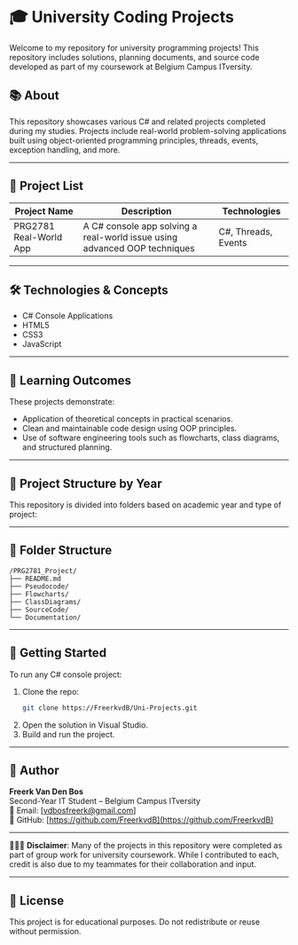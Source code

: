 # 🎓 University Coding Projects 

Welcome to my repository for university programming projects! This repository includes solutions, planning documents, and source code developed as part of my coursework at Belgium Campus ITversity.

## 📚 About

This repository showcases various C# and related projects completed during my studies. Projects include real-world problem-solving applications built using object-oriented programming principles, threads, events, exception handling, and more.

---

## 🧩 Project List

| Project Name                  | Description                                                                 | Technologies        |
|------------------------------|-----------------------------------------------------------------------------|---------------------|
| PRG2781 Real-World App       | A C# console app solving a real-world issue using advanced OOP techniques  | C#, Threads, Events |

---

## 🛠 Technologies & Concepts

- C# Console Applications
- HTML5
- CSS3
- JavaScript


---

## 🧠 Learning Outcomes

These projects demonstrate:
- Application of theoretical concepts in practical scenarios.
- Clean and maintainable code design using OOP principles.
- Use of software engineering tools such as flowcharts, class diagrams, and structured planning.

---
## 📅 Project Structure by Year

This repository is divided into folders based on academic year and type of project:

---

## 📁 Folder Structure

```plaintext
/PRG2781_Project/
├── README.md
├── Pseudocode/
├── Flowcharts/
├── ClassDiagrams/
├── SourceCode/
└── Documentation/
```

---

## 🚀 Getting Started

To run any C# console project:
1. Clone the repo:
   ```bash
   git clone https://FreerkvdB/Uni-Projects.git
   ```
2. Open the solution in Visual Studio.
3. Build and run the project.

---

## 👤 Author

**Freerk Van Den Bos**  
Second-Year IT Student – Belgium Campus ITversity  
📧 Email: [vdbosfreerk@gmail.com]  
🔗 GitHub: [https://github.com/FreerkvdB](https://github.com/FreerkvdB)

---

🧑‍🤝‍🧑 **Disclaimer**: Many of the projects in this repository were completed as part of group work for university coursework. While I contributed to each, credit is also due to my teammates for their collaboration and input.

---

## 📄 License

This project is for educational purposes. Do not redistribute or reuse without permission.
